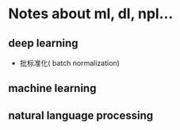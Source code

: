 # Notes about ml, dl, npl...
## deep learning
- 批标准化( batch normalization)


## machine learning

## natural language processing

